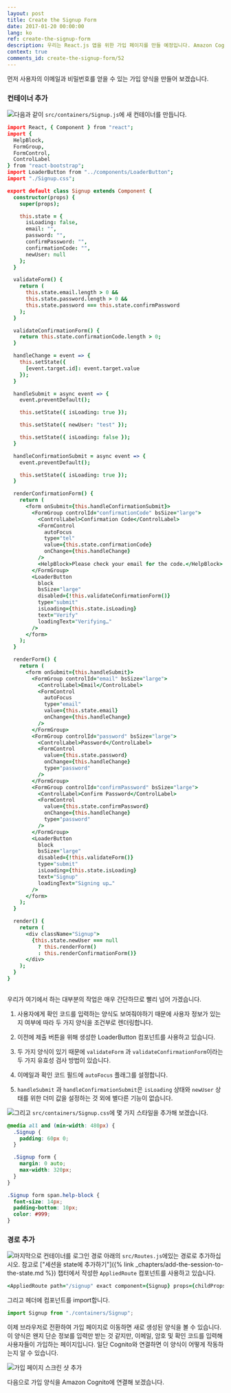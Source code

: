 ```yaml
---
layout: post
title: Create the Signup Form
date: 2017-01-20 00:00:00
lang: ko
ref: create-the-signup-form
description: 우리는 React.js 앱을 위한 가입 페이지를 만들 예정입니다. Amazon Cognito를 사용하여 사용자를 등록하려면 사용자가 이메일로 전송된 인증 코드를 입력할 수있는 양식을 만들어야합니다. 
context: true
comments_id: create-the-signup-form/52
---
```


먼저 사용자의 이메일과 비밀번호를 얻을 수 있는 가입 양식을 만들어 보겠습니다.

### 컨테이너 추가

<img class="code-marker" src="/assets/s.png" />다음과 같이 `src/containers/Signup.js`에 새 컨테이너를 만듭니다.

``` coffee
import React, { Component } from "react";
import {
  HelpBlock,
  FormGroup,
  FormControl,
  ControlLabel
} from "react-bootstrap";
import LoaderButton from "../components/LoaderButton";
import "./Signup.css";

export default class Signup extends Component {
  constructor(props) {
    super(props);

    this.state = {
      isLoading: false,
      email: "",
      password: "",
      confirmPassword: "",
      confirmationCode: "",
      newUser: null
    };
  }

  validateForm() {
    return (
      this.state.email.length > 0 &&
      this.state.password.length > 0 &&
      this.state.password === this.state.confirmPassword
    );
  }

  validateConfirmationForm() {
    return this.state.confirmationCode.length > 0;
  }

  handleChange = event => {
    this.setState({
      [event.target.id]: event.target.value
    });
  }

  handleSubmit = async event => {
    event.preventDefault();

    this.setState({ isLoading: true });

    this.setState({ newUser: "test" });

    this.setState({ isLoading: false });
  }

  handleConfirmationSubmit = async event => {
    event.preventDefault();

    this.setState({ isLoading: true });
  }

  renderConfirmationForm() {
    return (
      <form onSubmit={this.handleConfirmationSubmit}>
        <FormGroup controlId="confirmationCode" bsSize="large">
          <ControlLabel>Confirmation Code</ControlLabel>
          <FormControl
            autoFocus
            type="tel"
            value={this.state.confirmationCode}
            onChange={this.handleChange}
          />
          <HelpBlock>Please check your email for the code.</HelpBlock>
        </FormGroup>
        <LoaderButton
          block
          bsSize="large"
          disabled={!this.validateConfirmationForm()}
          type="submit"
          isLoading={this.state.isLoading}
          text="Verify"
          loadingText="Verifying…"
        />
      </form>
    );
  }

  renderForm() {
    return (
      <form onSubmit={this.handleSubmit}>
        <FormGroup controlId="email" bsSize="large">
          <ControlLabel>Email</ControlLabel>
          <FormControl
            autoFocus
            type="email"
            value={this.state.email}
            onChange={this.handleChange}
          />
        </FormGroup>
        <FormGroup controlId="password" bsSize="large">
          <ControlLabel>Password</ControlLabel>
          <FormControl
            value={this.state.password}
            onChange={this.handleChange}
            type="password"
          />
        </FormGroup>
        <FormGroup controlId="confirmPassword" bsSize="large">
          <ControlLabel>Confirm Password</ControlLabel>
          <FormControl
            value={this.state.confirmPassword}
            onChange={this.handleChange}
            type="password"
          />
        </FormGroup>
        <LoaderButton
          block
          bsSize="large"
          disabled={!this.validateForm()}
          type="submit"
          isLoading={this.state.isLoading}
          text="Signup"
          loadingText="Signing up…"
        />
      </form>
    );
  }

  render() {
    return (
      <div className="Signup">
        {this.state.newUser === null
          ? this.renderForm()
          : this.renderConfirmationForm()}
      </div>
    );
  }
}
 
```

우리가 여기에서 하는 대부분의 작업은 매우 간단하므로 빨리 넘어 가겠습니다.

1. 사용자에게 확인 코드를 입력하는 양식도 보여줘야하기 때문에 사용자 정보가 있는지 여부에 따라 두 가지 양식을 조건부로 렌더링합니다.

2. 이전에 제출 버튼을 위해 생성한 LoaderButton 컴포넌트를 사용하고 있습니다.

3. 두 가지 양식이 있기 때문에 `validateForm` 과 `validateConfirmationForm`이라는 두 가지 유효성 검사 방법이 있습니다.

4. 이메일과 확인 코드 필드에 `autoFocus` 플래그를 설정합니다.

5. `handleSubmit` 과 `handleConfirmationSubmit`은 `isLoading` 상태와 `newUser` 상태를 위한 더미 값을 설정하는 것 외에 별다른 기능이 없습니다.

<img class="code-marker" src="/assets/s.png" />그리고 `src/containers/Signup.css`에 몇 가지 스타일을 추가해 보겠습니다.


``` css
@media all and (min-width: 480px) {
  .Signup {
    padding: 60px 0;
  }

  .Signup form {
    margin: 0 auto;
    max-width: 320px;
  }
}

.Signup form span.help-block {
  font-size: 14px;
  padding-bottom: 10px;
  color: #999;
}
```

### 경로 추가

<img class="code-marker" src="/assets/s.png" />마지막으로 컨테이너를 로그인 경로 아래의 `src/Routes.js`에있는 경로로 추가하십시오. 참고로 ["세션을 state에 추가하기"]({% link _chapters/add-the-session-to-the-state.md %}) 챕터에서 작성한 `AppliedRoute` 컴포넌트를 사용하고 있습니다.

``` coffee
<AppliedRoute path="/signup" exact component={Signup} props={childProps} />
```

그리고 헤더에 컴포넌트를 import합니다.

``` javascript
import Signup from "./containers/Signup";
```

이제 브라우저로 전환하여 가입 페이지로 이동하면 새로 생성된 양식을 볼 수 있습니다. 이 양식은 왠지 단순 정보를 입력만 받는 것 같지만, 이메일, 암호 및 확인 코드를 입력해 사용자들이 가입하는 페이지입니다. 일단 Cognito와 연결하면 이 양식이 어떻게 작동하는지 알 수 있습니다.

![가입 페이지 스크린 샷 추가](/assets/signup-page-added.png)

다음으로 가입 양식을 Amazon Cognito에 연결해 보겠습니다.
